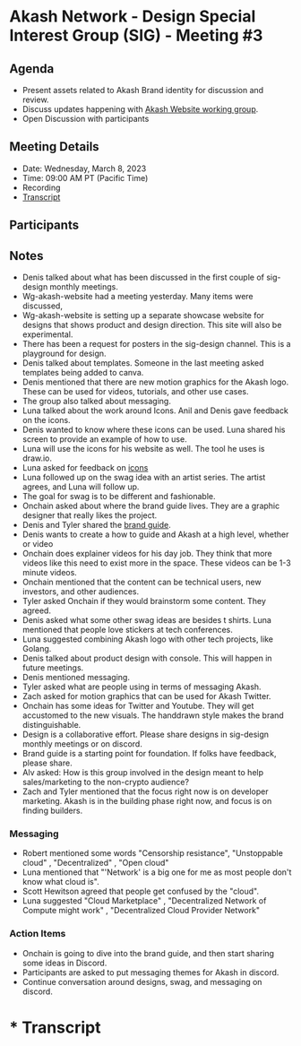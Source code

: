 
# Akash Network - Design Special Interest Group (SIG) - Meeting #3

## Agenda

- Present assets related to Akash Brand identity for discussion and review.
- Discuss updates happening with [Akash Website working group](https://github.com/akash-network/community/tree/main/wg-akash-website).
- Open Discussion with participants


## Meeting Details

- Date: Wednesday, March 8, 2023
- Time: 09:00 AM PT (Pacific Time)
- Recording
- [Transcript](#transcript)

## Participants



## Notes

- Denis talked about what has been discussed in the first couple of sig-design monthly meetings. 
- Wg-akash-website had a meeting yesterday. Many items were discussed, 
- Wg-akash-website is setting up a separate showcase website for designs that shows product and design direction. This site will also be experimental. 
- There has been a request for posters in the sig-design channel. This is a playground for design.
- Denis talked about templates. Someone in the last meeting asked templates being added to canva.
- Denis mentioned that there are new motion graphics for the Akash logo. These can be used for videos, tutorials, and other use cases. 
- The group also talked about messaging. 
- Luna talked about the work around Icons. Anil and Denis gave feedback on the icons. 
- Denis wanted to know where these icons can be used. Luna shared his screen to provide an example of how to use.
- Luna will use the icons for his website as well. The tool he uses is draw.io.
- Luna asked for feedback on [icons](https://github.com/akash-network/community/pull/98)
- Luna followed up on the swag idea with an artist series. The artist agrees, and Luna will follow up. 
- The goal for swag is to be different and fashionable.
- Onchain asked about where the brand guide lives. They are a graphic designer that really likes the project. 
- Denis and Tyler shared the [brand guide](https://brandpad.io/akash-network/).
- Denis wants to create a how to guide and Akash at a high level, whether or video
- Onchain does explainer videos for his day job. They think that more videos like this need to exist more in the space. These videos can be 1-3 minute videos.
- Onchain mentioned that the content can be technical users, new investors, and other audiences. 
- Tyler asked Onchain if they would brainstorm some content. They agreed. 
- Denis asked what some other swag ideas are besides t shirts. Luna mentioned that people love stickers at tech conferences. 
- Luna suggested combining Akash logo with other tech projects, like Golang. 
- Denis talked about product design with console. This will happen in future meetings. 
- Denis mentioned messaging.
- Tyler asked what are people using in terms of messaging Akash.
- Zach asked for motion graphics that can be used for Akash Twitter.
- Onchain has some ideas for Twitter and Youtube. They will get accustomed to the new visuals. The handdrawn style makes the brand distinguishable.
- Design is a collaborative effort. Please share designs in sig-design monthly meetings or on discord. 
- Brand guide is a starting point for foundation. If folks have feedback, please share.
- Alv asked: How is this group involved in the design meant to help sales/marketing to the non-crypto audience?
- Zach and Tyler mentioned that the focus right now is on developer marketing. Akash is in the building phase right now, and focus is on finding builders.

### Messaging

- Robert mentioned some words "Censorship resistance", "Unstoppable cloud" , "Decentralized" , "Open cloud"
- Luna mentioned that "'Network' is a big one for me as most people don't know what cloud is".
- Scott Hewitson agreed that people get confused by the "cloud".
- Luna suggested "Cloud Marketplace" , "Decentralized Network of Compute might work" , "Decentralized Cloud Provider Network"

### Action Items

- Onchain is going to dive into the brand guide, and then start sharing some ideas in Discord.
- Participants are asked to put messaging themes for Akash in discord.
- Continue conversation around designs, swag, and messaging on discord. 


# * Transcript



